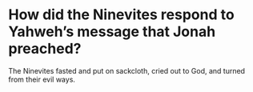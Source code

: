 # How did the Ninevites respond to Yahweh’s message that Jonah preached?

The Ninevites fasted and put on sackcloth, cried out to God, and turned from their evil ways.
